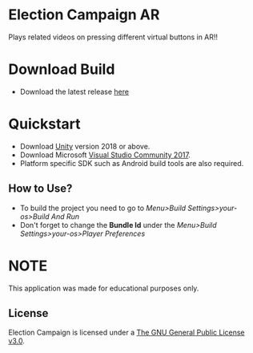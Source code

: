 # Election Campaign AR
Plays related videos on pressing different virtual buttons in AR!! 

# Download Build
- Download the latest release [here](https://github.com/AgrMayank/Election-Campaign-AR/releases)

# Quickstart
- Download [Unity](https://unity3d.com/get-unity/download/archive) version 2018 or above.
- Download Microsoft [Visual Studio Community 2017](https://visualstudio.microsoft.com/).
- Platform specific SDK such as Android build tools are also required.

## How to Use?
- To build the project you need to go to *Menu>Build Settings>your-os>Build And Run*
- Don't forget to change the **Bundle Id** under the *Menu>Build Settings>your-os>Player Preferences*

# NOTE
This application was made for educational purposes only.

## License
Election Campaign is licensed under a [The GNU General Public License v3.0](https://www.gnu.org/licenses/gpl-3.0.en.html).
